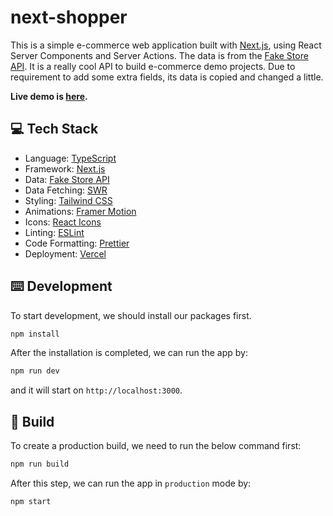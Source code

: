 # next-shopper

This is a simple e-commerce web application built with [Next.js](https://nextjs.org/), using React Server Components and Server Actions. The data is from the [Fake Store API](https://fakestoreapi.com/). It is a really cool API to build e-commerce demo projects. Due to requirement to add some extra fields, its data is copied and changed a little.

**Live demo is [here](https://next-shopper.vercel.app/).**

## 💻 Tech Stack

- Language: [TypeScript](https://www.typescriptlang.org/)
- Framework: [Next.js](https://nextjs.org/)
- Data: [Fake Store API](https://fakestoreapi.com/)
- Data Fetching: [SWR](https://swr.vercel.app/)
- Styling: [Tailwind CSS](https://tailwindcss.com/)
- Animations: [Framer Motion](https://www.framer.com/motion/)
- Icons: [React Icons](https://react-icons.github.io/react-icons/)
- Linting: [ESLint](https://eslint.org/)
- Code Formatting: [Prettier](https://prettier.io/)
- Deployment: [Vercel](https://vercel.com/)

## ⌨️ Development

To start development, we should install our packages first.

```bash
npm install
```

After the installation is completed, we can run the app by:

```bash
npm run dev
```

and it will start on `http://localhost:3000`.

## 🚀 Build

To create a production build, we need to run the below command first:

```bash
npm run build
```

After this step, we can run the app in `production` mode by:

```bash
npm start
```
